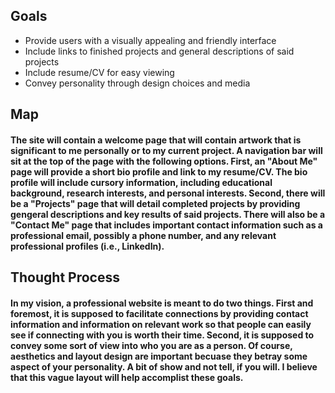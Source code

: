 ## Goals
- Provide users with a visually appealing and friendly interface
- Include links to finished projects and general descriptions of said projects
- Include resume/CV for easy viewing 
- Convey personality through design choices and media

## Map
#### The site will contain a welcome page that will contain artwork that is significant to me personally or to my current project. A navigation bar will sit at the top of the page with the following options. First, an "About Me" page will provide a short bio profile and link to my resume/CV. The bio profile will include cursory information, including educational background, research interests, and personal interests. Second, there will be a "Projects" page that will detail completed projects by providing gengeral descriptions and key results of said projects. There will also be a "Contact Me" page that includes important contact information such as a professional email, possibly a phone number, and any relevant professional profiles (i.e., LinkedIn). 

## Thought Process
#### In my vision, a professional website is meant to do two things. First and foremost, it is supposed to facilitate connections by providing contact information and information on relevant work so that people can easily see if connecting with you is worth their time. Second, it is supposed to convey some sort of view into who you are as a person. Of course, aesthetics and layout design are important becuase they betray some aspect of your personality. A bit of show and not tell, if you will. I believe that this vague layout will help accomplist these goals. 
